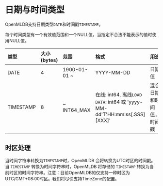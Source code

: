 # 日期与时间类型

OpenMLDB支持日期类型`DATE`和时间戳`TIMESTAMP`。

每个时间类型有一个有效值范围和一个NULL值，当指定不合法不能表示的值时使用NULL值。

| 类型      | 大小 (bytes) | 范围                                                         | 格式            | 用途                     |
| :-------- | :----------- | :----------------------------------------------------------- | :-------------- | :----------------------- |
| DATE      | 4            | 1900-01-01 ~                                                 | YYYY-MM-DD      | 日期值                   |
| TIMESTAMP | 8            | ~ INT64_MAX | 在线: int64, 离线`LOAD DATA`: int64 或 'yyyy-MM-dd'T'HH:mm:ss[.SSS][XXX]' | 混合日期和时间值，时间戳 |

## 时区处理

当时间字符串转换为`TIMESTAMP`时，OpenMLDB 会将转换为UTC时区的时间戳。当 `TIMESTAMP` 转换为时间字符串时，OpenMLDB 将存储的 `TIMESTAMP` 转换为当前时区的时间字符串。注意：目前OpenMLDB的仅支持一种时区为UTC/GMT+08:00时区。我们将尽快支持TimeZone的配置。

